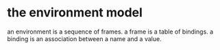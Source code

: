 # the environment model

an environment is a sequence of frames.
a frame is a table of bindings.
a binding is an association between a name and a value.